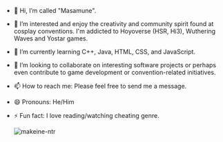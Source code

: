 - 👋 Hi, I’m called "Masamune".
- 👀 I’m interested and enjoy the creativity and community spirit found at cosplay conventions. I'm addicted to Hoyoverse (HSR, Hi3), Wuthering Waves and Yostar games.
- 🌱 I’m currently learning C++, Java, HTML, CSS, and JavaScript.
- 💞️ I’m looking to collaborate on interesting software projects or perhaps even contribute to game development or convention-related initiatives.
- 📫 How to reach me: Please feel free to send me a message.
- 😄 Pronouns: He/Him
- ⚡ Fun fact: I love reading/watching cheating genre.
  
   ![makeine-ntr](https://github.com/user-attachments/assets/d5be960b-0c9c-4c1d-9136-e619ae4d0c76)
